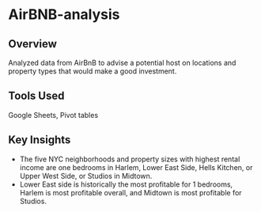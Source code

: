 # AirBNB-analysis

## Overview
Analyzed data from AirBnB to advise a potential host on locations and property types that would make a good investment.

## Tools Used
Google Sheets, Pivot tables

## Key Insights
- The five NYC neighborhoods and property sizes with highest rental income are one bedrooms in Harlem, Lower East Side, Hells Kitchen, or Upper West Side, or Studios in Midtown.
- Lower East side is historically the most profitable for 1 bedrooms, Harlem is most profitable overall, and Midtown is most profitable for Studios.
 
